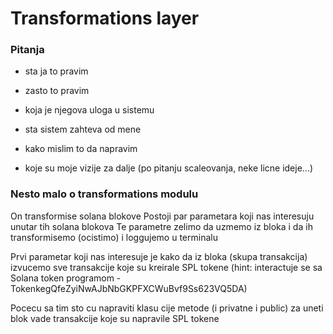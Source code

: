 # Transformations layer

### Pitanja
- sta ja to pravim

- zasto to pravim

- koja je njegova uloga u sistemu

- sta sistem zahteva od mene

- kako mislim to da napravim

- koje su moje vizije za dalje (po pitanju scaleovanja, neke licne ideje...)

### Nesto malo o transformations modulu

On transformise solana blokove
Postoji par parametara koji nas interesuju unutar tih solana blokova 
Te parametre zelimo da uzmemo iz bloka i da ih transformisemo (ocistimo)
i loggujemo u terminalu

Prvi parametar koji nas interesuje je kako da iz bloka (skupa transakcija) izvucemo sve transakcije koje
su kreirale SPL tokene (hint: interactuje se sa Solana token programom - TokenkegQfeZyiNwAJbNbGKPFXCWuBvf9Ss623VQ5DA)

Pocecu sa tim sto cu napraviti klasu cije metode (i privatne i public) za uneti blok vade transakcije koje su napravile SPL tokene